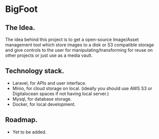 # BigFoot

## The Idea.
The idea behind this project is to get a open-source Image/Asset management tool which store images to a disk or S3 compatible storage and give controls to the user for manipulating/transforming for reuse on other projects or just use as a media vault.

## Technology stack.
- Laravel, for APIs and user interface.
- Minio, for cloud storage on local. (ideally you should use AWS S3 or Digitalocean spaces if not having local server.)
- Mysql, for database storage.
- Docker, for local development.

## Roadmap.
- Yet to be added.
